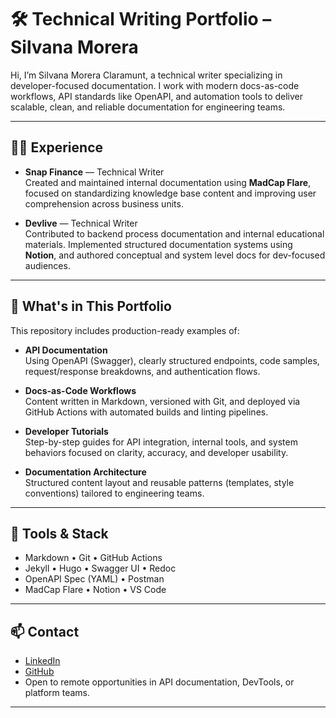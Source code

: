 # 🛠️ Technical Writing Portfolio – Silvana Morera

Hi, I’m Silvana Morera Claramunt, a technical writer specializing in developer-focused documentation. I work with modern docs-as-code workflows, API standards like OpenAPI, and automation tools to deliver scalable, clean, and reliable documentation for engineering teams.

---

## 👩‍💻 Experience

- **Snap Finance** — Technical Writer  
  Created and maintained internal documentation using **MadCap Flare**, focused on standardizing knowledge base content and improving user comprehension across business units.

- **Devlive** — Technical Writer  
  Contributed to backend process documentation and internal educational materials. Implemented structured documentation systems using **Notion**, and authored conceptual and system level docs for dev-focused audiences.

---

## 📁 What's in This Portfolio

This repository includes production-ready examples of:

- **API Documentation**  
  Using OpenAPI (Swagger), clearly structured endpoints, code samples, request/response breakdowns, and authentication flows.

- **Docs-as-Code Workflows**  
  Content written in Markdown, versioned with Git, and deployed via GitHub Actions with automated builds and linting pipelines.

- **Developer Tutorials**  
  Step-by-step guides for API integration, internal tools, and system behaviors focused on clarity, accuracy, and developer usability.

- **Documentation Architecture**  
  Structured content layout and reusable patterns (templates, style conventions) tailored to engineering teams.

---

## 🧰 Tools & Stack

- Markdown • Git • GitHub Actions  
- Jekyll • Hugo • Swagger UI • Redoc  
- OpenAPI Spec (YAML) • Postman  
- MadCap Flare • Notion • VS Code

---

## 📫 Contact

- [LinkedIn](www.linkedin.com/in/silvana-morera-claramunt-925179217)  
- [GitHub](silvanamorera.github.io)
- Open to remote opportunities in API documentation, DevTools, or platform teams.

---

